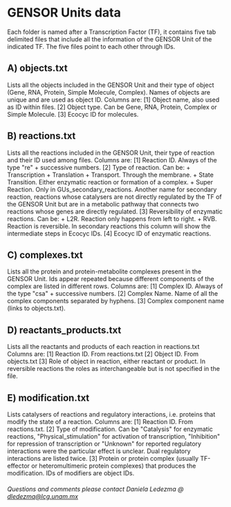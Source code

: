 
# GENSOR Units data

Each folder is named after a Transcription Factor (TF), it contains five tab delimited files that include all the information of the GENSOR Unit of the indicated TF. The five files point to each other through IDs.

## A) objects.txt
Lists all the objects included in the GENSOR Unit and their type of object (Gene, RNA, Protein, Simple Molecule, Complex). Names of objects are unique and are used as object ID. Columns are:
[1] Object name, also used as ID within files.
[2] Object type. Can be Gene, RNA, Protein, Complex or Simple Molecule.
[3] Ecocyc ID for molecules.

## B) reactions.txt
Lists all the reactions included in the GENSOR Unit, their type of reaction and their ID used among files. Columns are:
  [1] Reaction ID. Always of the type "re" + successive numbers.
  [2] Type of reaction. Can be:
    + Transcription
    + Translation
    + Transport. Through the membrane.
    + State Transition. Either enzymatic reaction or formation of a complex.
    + Super Reaction. Only in GUs_secondary_reactions. Another name for secondary reaction, reactions whose catalysers are not directly regulated by the TF of the GENSOR Unit but are in a metabolic pathway that connects two reactions whose genes are directly regulated. 
  [3] Reversibility of enzymatic reactions. Can be:
    + L2R. Reaction only happens from left to right.
    + RVB. Reaction is reversible.
     In secondary reactions this column will show the intermediate steps in Ecocyc IDs.
  [4] Ecocyc ID of enzymatic reactions.

## C) complexes.txt
Lists all the protein and protein-metabolite complexes present in the GENSOR Unit. Ids appear repeated because different components of the complex are listed in different rows. Columns are:
  [1] Complex ID. Always of the type "csa" + successive numbers.
  [2] Complex Name. Name of all the complex components separated by hyphens.
  [3] Complex component name (links to objects.txt).

## D) reactants_products.txt
Lists all the reactants and products of each reaction in reactions.txt Columns are:
  [1] Reaction ID. From reactions.txt
  [2] Object ID. From objects.txt
  [3] Role of object in reaction, either reactant or product. In reversible reactions the roles as interchangeable but is not specified in the file.

## E) modification.txt
Lists catalysers of reactions and regulatory interactions, i.e. proteins that modify the state of a reaction. Columns are:
  [1] Reaction ID. From reactions.txt.
  [2] Type of modification. Can be "Catalysis" for enzymatic reactions, "Physical_stimulation" for activation of transcription, "Inhibition" for repression of transcription or "Unknown" for reported regulatory interactions were the particular effect is unclear. Dual regulatory interactions are listed twice. 
  [3] Protein or protein complex (usually TF-effector or heteromultimeric protein complexes) that produces the modification. IDs of modifiers are object IDs.


###### Questions and comments please contact Daniela Ledezma @ dledezma@lcg.unam.mx 
